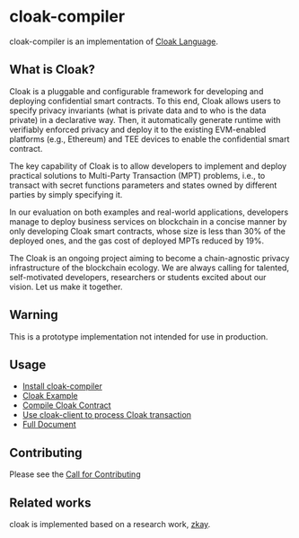 # cloak-compiler
cloak-compiler is an implementation of [Cloak Language](https://oxhainan-cloak-docs.readthedocs-hosted.com/en/latest/develop-cloak-smart-contract/cloak-language.html).

## What is Cloak?
Cloak is a pluggable and configurable framework for developing and deploying confidential smart contracts. To this end, Cloak allows users to specify privacy invariants (what is private data and to who is the data private) in a declarative way. Then, it automatically generate runtime with verifiably enforced privacy and deploy it to the existing EVM-enabled platforms (e.g., Ethereum) and TEE devices to enable the confidential smart contract.

The key capability of Cloak is to allow developers to implement and deploy practical solutions to Multi-Party Transaction (MPT) problems, i.e., to transact with secret functions parameters and states owned by different parties by simply specifying it.

In our evaluation on both examples and real-world applications, developers manage to deploy business services on blockchain in a concise manner by only developing Cloak smart contracts, whose size is less than 30% of the deployed ones, and the gas cost of deployed MPTs reduced by 19%.

The Cloak is an ongoing project aiming to become a chain-agnostic privacy infrastructure of the blockchain ecology. We are always calling for talented, self-motivated developers, researchers or students excited about our vision. Let us make it together.

## Warning

This is a prototype implementation not intended for use in production. 

## Usage
* [Install cloak-compiler](https://oxhainan-cloak-docs.readthedocs-hosted.com/en/latest/started/quick-start.html#installation)
* [Cloak Example](https://oxhainan-cloak-docs.readthedocs-hosted.com/en/latest/started/quick-start.html#cloak-by-examples)
* [Compile Cloak Contract](https://oxhainan-cloak-docs.readthedocs-hosted.com/en/latest/started/quick-start.html#compile-cloak-contract)
* [Use cloak-client to process Cloak transaction](https://oxhainan-cloak-docs.readthedocs-hosted.com/en/latest/started/quick-start.html#cloak-web3)
* [Full Document](https://oxhainan-cloak-docs.readthedocs-hosted.com/en/latest/index.html)

## Contributing
Please see the [Call for Contributing](https://oxhainan-cloak-docs.readthedocs-hosted.com/en/latest/started/contribute.html)

## Related works
cloak is implemented based on a research work, [zkay](https://github.com/eth-sri/zkay.git).
